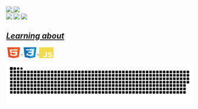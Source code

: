 <div style="display: inline_block"><br>
  <a href="https://github.com/keepozin">
  <img height="150em" src="https://github-readme-stats.vercel.app/api?username=keepozin&show_icons=true&theme=dracula&include_all_commits=true&count_private=true"/>
  <img height="150em" src="https://github-readme-stats.vercel.app/api/top-langs/?username=keepozin&layout=compact&langs_count=7&theme=dracula"/>
</div>
  
  
  <div> 
  <a href="https://instagram.com/vtrgodd" target="_blank"><img src="https://img.shields.io/badge/-Instagram-%23E4405F?style=for-the-badge&logo=instagram&logoColor=white" target="_blank"></a>
  <a href = "mailto:goddardbusiness@gmail.com"><img src="https://img.shields.io/badge/Gmail-D14836?style=for-the-badge&logo=gmail&logoColor=white"></a>
  <a href="https://www.linkedin.com/in/victorgoddard" target="_blank"><img src="https://img.shields.io/badge/LinkedIn-0077B5?style=for-the-badge&logo=linkedin&logoColor=white></a>
  </div>
 
 
  <div style="display: inline_block"><br>
    <h2><em>Learning about</em></h2>
  <img align="center" height="30" width="40" src="https://raw.githubusercontent.com/devicons/devicon/master/icons/html5/html5-original.svg">
  <img align="center" height="30" width="40" src="https://raw.githubusercontent.com/devicons/devicon/master/icons/css3/css3-original.svg">
<img align="center" height="30" width="40" src="https://raw.githubusercontent.com/devicons/devicon/master/icons/javascript/javascript-plain.svg">
  </div>

 
   ![Snake animation](https://github.com/keepozin/keepozin/blob/output/github-contribution-grid-snake.svg)

 

